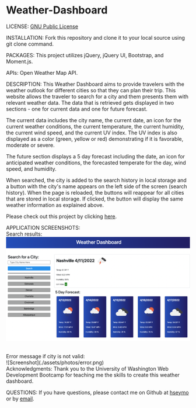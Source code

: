 # Weather-Dashboard
LICENSE: [GNU Public License](./LICENSE)

INSTALLATION: Fork this repository and clone it to your local source using git clone command.

PACKAGES: This project utilizes jQuery, jQuery UI, Bootstrap, and Moment.js. 

APIs: Open Weather Map API. 

DESCRIPTION: This Weather Dashboard aims to provide travelers with the weather outlook for different cities so that they can plan their trip. This website allows the traveler to search for a city and them presents them with relevant weather data. The data that is retrieved gets displayed in two sections - one for current data and one for future forecast. 

The current data includes the city name, the current date, an icon for the current weather conditions, the current temperature, the current humidity, the current wind speed, and the current UV index. The UV index is also displayed as a color (green, yellow or red) demonstrating if it is favorable, moderate or severe. 

The future section displays a 5 day forecast including the date, an icon for anticipated weather conditions, the forecasted temperate for the day, wind speed, and humidity. 

When searched, the city is added to the search history in local storage and a button with the city's name appears on the left side of the screen (search history). When the page is reloaded, the buttons will reappear for all cities that are stored in local storage. If clicked, the button will display the same weather information as explained above.

Please check out this project by clicking [here](https://hseymo.github.io/Weather-Dashboard/). 

APPLICATION SCREENSHOTS: <br>
Search results: <br>
![Screenshot](./assets/photos/Screenshot.png)

<br>
Error message if city is not valid: <br>
![Screenshot](./assets/photos/error.png)

<br>
Acknowledgments: Thank you to the University of Washington Web Development Bootcamp for teaching me the skills to create this weather dashboard.

QUESTIONS: If you have questions, please contact me on Github at [hseymo](https://githup.com/hseymo) or by [email](mailto:fake@gmail.com).